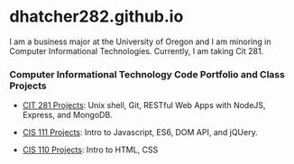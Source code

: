 # dhatcher282.github.io

I am a business major at the University of Oregon and I am minoring in Computer Informational Technologies. Currently, I am taking Cit 281.

### Computer Informational Technology Code Portfolio and Class Projects

- [CIT 281 Projects](https://uo-cit.github.io/project-5-dhatcher282/): Unix shell, Git, RESTful Web Apps with NodeJS, Express, and MongoDB.

- [CIS 111 Projects](https://pages.uoregon.edu/dhatcher/111/): Intro to Javascript, ES6, DOM API, and jQUery.

- [CIS 110 Projects](https://pages.uoregon.edu/dhatcher/110/): Intro to HTML, CSS
